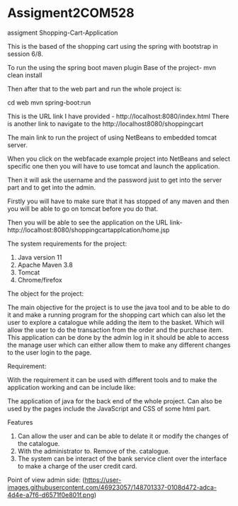 # Assigment2COM528
assigment
Shopping-Cart-Application 

This is the based of the shopping cart using the spring with bootstrap in session 6/8.

To run the using the spring boot maven plugin 
Base of the project- 
mvn clean install

Then after that to the web part and run the whole project is:

cd web
mvn spring-boot:run 

This is the URL link I have provided -  http://localhost:8080/index.html
There is another link to navigate to the http://localhost8080/shoppingcart 

The main link to run the project of using NetBeans to embedded tomcat server.

When you click on the webfacade example project into NetBeans and select specific one then you will have to use tomcat and launch the application. 

Then it will ask the username and the password just to get into the server part and to get into the admin.

Firstly you will have to make sure that it has stopped of any maven and then you will be able to go on tomcat before you do that. 

Then you will be able to see the application on the URL link- http://localhost:8080/shoppingcartapplcation/home.jsp

The system requirements for the project:

1)	Java version 11
2)	Apache Maven 3.8
3)	Tomcat
4)	Chrome/firefox



The object for the project:

The main objective  for the project is to use the java tool and to be able to do it and make a running program for the shopping cart which can also let the user to explore a catalogue while adding the item to the basket. Which will allow the user to do the transaction from the order and the purchase item.  This application can be done by the admin log in it should be able to access the manage user which can either allow them to make any different changes to the user login to the page. 

Requirement:

With the requirement it can be used with different tools and to make the application working and can be include like:

The application of java for the back end of the whole project.
Can also be used by the pages include the JavaScript and CSS of some html part.


Features 

1)	Can allow the user and can be able to delate it or modify the changes of the catalogue.
2)	With the administrator to. Remove of the. catalogue.
3)	The system can be interact of the bank service client over the interface to make a charge of the user credit card.


Point of view admin side:
(https://user-images.githubusercontent.com/46923057/148701337-0108d472-adca-4d4e-a7f6-d6571f0e801f.png)



















